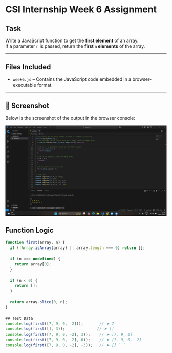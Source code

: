 #  CSI Internship Week 6 Assignment

##  Task  
Write a JavaScript function to get the **first element** of an array.  
If a parameter `n` is passed, return the **first `n` elements** of the array.

---

##  Files Included
- `week6.js` – Contains the JavaScript code embedded in a browser-executable format.

---

## 📸 Screenshot

Below is the screenshot of the output in the browser console:

![Console Output Screenshot](screenshot6.png)


##  Function Logic

```javascript
function first(array, n) {
  if (!Array.isArray(array) || array.length === 0) return [];

  if (n === undefined) {
    return array[0];
  }

  if (n < 0) {
    return [];
  }

  return array.slice(0, n);
}

## Test Data
console.log(first([7, 9, 0, -2]));       // ➤ 7
console.log(first([], 3));              // ➤ []
console.log(first([7, 9, 0, -2], 3));    // ➤ [7, 9, 0]
console.log(first([7, 9, 0, -2], 6));    // ➤ [7, 9, 0, -2]
console.log(first([7, 9, 0, -2], -3));   // ➤ [] ```



